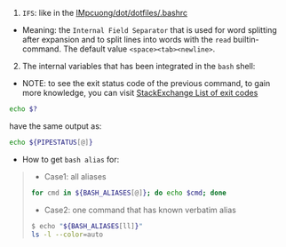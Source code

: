 1. `IFS`: like in the [IMpcuong/dot/dotfiles/.bashrc](https://github.com/IMpcuong/dot/blob/be180b3fc40b144f4b1fdd366792ebc79f58e193/dotfiles/.bashrc#L45)

- Meaning: the `Internal Field Separator` that is used for word splitting after expansion and to split lines into words with the `read` builtin-command. The default value `<space><tab><newline>`.

2. The internal variables that has been integrated in the `bash` shell:

- NOTE: to see the exit status code of the previous command, to gain more knowledge, you can visit [StackExchange List of exit codes](https://unix.stackexchange.com/questions/110348/how-do-i-get-the-list-of-exit-codes-and-or-return-codes-and-meaning-for-a-comm)

```bash
echo $?
```

have the same output as:

```bash
echo ${PIPESTATUS[@]}
```

- How to get `bash alias` for:

> + Case1: all aliases
>
> ```bash
> for cmd in ${BASH_ALIASES[@]}; do echo $cmd; done
> ```
>
> + Case2: one command that has known verbatim alias
>
> ```bash
> $ echo "${BASH_ALIASES[ll]}"
> ls -l --color=auto
> ```